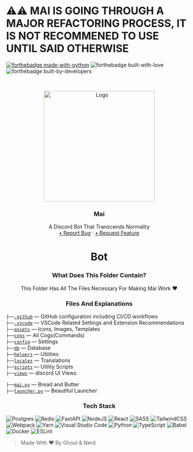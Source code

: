 # ⚠️⚠️ MAI IS GOING THROUGH A MAJOR REFACTORING PROCESS, IT IS NOT RECOMMENED TO USE UNTIL SAID OTHERWISE

[![forthebadge made-with-python](http://ForTheBadge.com/images/badges/made-with-python.svg)](https://www.python.org/) ![forthebadge built-with-love](https://forthebadge.com/images/badges/built-with-love.svg) ![forthebadge built-by-developers](https://forthebadge.com/images/badges/built-by-developers.svg)
<!-- PROJECT LOGO -->
<br />
<p align="center">
    <a href="https://github.com/xFGhoul/Mai">
    <img src="https://cdn.discordapp.com/avatars/770898395664875541/c04edaafef86e4efdff7208204e043a6.png?size=2048" alt="Logo" width="300" height="300">
    </a>
  <h3 align="center">Mai</h3>
  <p align="center">
    A Discord Bot That Transcends Normality
    </br>
    <a href="https://github.com/xFGhoul/Mai/issues">• Report Bug</a>
    ·
    <a href="https://github.com/xFGhoul/Mai/issues"> • Request Feature</a>
  </p>
</p>

<h1 align="center">Bot</h1>

<h3 align="center">What Does This Folder Contain?</h3>
<p align="center">
  This Folder Has All The Files Necessary For Making Mai Work ❤️
</p>

<h3 align="center">Files And Explanations</h3>

`├──`[`.github`](https://github.com/xFGhoul/Mai/blob/dev/bot/.github) — GitHub configuration including CI/CD workflows<br>
`├──`[`.vscode`](https://github.com/xFGhoul/Mai/blob/dev/bot/.vscode) — VSCode Related Settings and Extension Recommendations<br>
`├──`[`assets`](https://github.com/xFGhoul/Mai/blob/dev/bot/assets) — Icons, Images, Templates<br>
`├──`[`cogs`](https://github.com/xFGhoul/Mai/blob/dev/bot/cogs) — All Cogs(Commands)<br>
`├──`[`config`](https://github.com/xFGhoul/Mai/blob/dev/bot/config) — Settings<br>
`├──`[`db`](https://github.com/xFGhoul/Mai/blob/dev/bot/db) — Database<br>
`├──`[`helpers`](https://github.com/xFGhoul/Mai/blob/dev/bot/helpers) — Utilities<br>
`├──`[`locales`](https://github.com/xFGhoul/Mai/blob/dev/bot/locales) — Translations<br>
`├──`[`scripts`](https://github.com/xFGhoul/Mai/blob/dev/bot/scripts) — Utility Scripts<br>
`├──`[`views`](https://github.com/xFGhoul/Mai/blob/dev/bot/views) — discord UI Views<br>

`├──`[`mai.py`](https://github.com/xFGhoul/Mai/blob/dev/bot/mai.py) — Bread and Butter<br>
`├──`[`launcher.py`](https://github.com/xFGhoul/Mai/blob/dev/bot/launcher.py) — Beautiful Launcher<br>

<h3 align="center">Tech Stack</h3>

![Postgres](https://img.shields.io/badge/postgres-%23316192.svg?style=for-the-badge&logo=postgresql&logoColor=white) ![Redis](https://img.shields.io/badge/redis-%23DD0031.svg?style=for-the-badge&logo=redis&logoColor=white) ![FastAPI](https://img.shields.io/badge/FastAPI-005571?style=for-the-badge&logo=fastapi) ![NodeJS](https://img.shields.io/badge/node.js-6DA55F?style=for-the-badge&logo=node.js&logoColor=white) ![React](https://img.shields.io/badge/react-%2320232a.svg?style=for-the-badge&logo=react&logoColor=%2361DAFB) ![SASS](https://img.shields.io/badge/SASS-hotpink.svg?style=for-the-badge&logo=SASS&logoColor=white) ![TailwindCSS](https://img.shields.io/badge/tailwindcss-%2338B2AC.svg?style=for-the-badge&logo=tailwind-css&logoColor=white) ![Webpack](https://img.shields.io/badge/webpack-%238DD6F9.svg?style=for-the-badge&logo=webpack&logoColor=black) ![Yarn](https://img.shields.io/badge/yarn-%232C8EBB.svg?style=for-the-badge&logo=yarn&logoColor=white) ![Visual Studio Code](https://img.shields.io/badge/Visual%20Studio%20Code-0078d7.svg?style=for-the-badge&logo=visual-studio-code&logoColor=white) ![Python](https://img.shields.io/badge/python-3670A0?style=for-the-badge&logo=python&logoColor=ffdd54) ![TypeScript](https://img.shields.io/badge/typescript-%23007ACC.svg?style=for-the-badge&logo=typescript&logoColor=white) ![Babel](https://img.shields.io/badge/Babel-F9DC3e?style=for-the-badge&logo=babel&logoColor=black) ![Docker](https://img.shields.io/badge/docker-%230db7ed.svg?style=for-the-badge&logo=docker&logoColor=white) ![ESLint](https://img.shields.io/badge/ESLint-4B3263?style=for-the-badge&logo=eslint&logoColor=white)

> Made With ❤️ By Ghoul & Nerd
